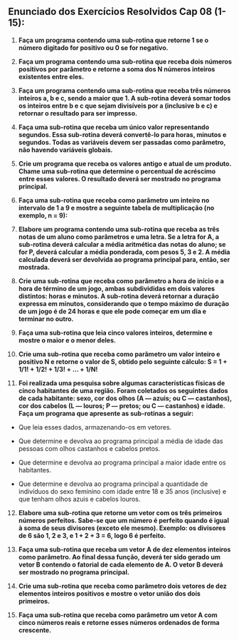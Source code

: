 ## Enunciado dos Exercícios Resolvidos Cap 08 (1-15):

1. **Faça um programa contendo uma sub-rotina que retorne 1 se o número digitado for positivo ou 0 se for negativo.**

2. **Faça um programa contendo uma sub-rotina que receba dois números positivos por parâmetro e retorne a soma dos N números inteiros existentes entre eles.**

3. **Faça um programa contendo uma sub-rotina que receba três números inteiros a, b e c, sendo a maior que 1. A sub-rotina deverá somar todos os inteiros entre b e c que sejam divisíveis por a (inclusive b e c) e retornar o resultado para ser impresso.**

4. **Faça uma sub-rotina que receba um único valor representando segundos. Essa sub-rotina deverá convertê-lo para horas, minutos e segundos. Todas as variáveis devem ser passadas como parâmetro, não havendo variáveis globais.**

5. **Crie um programa que receba os valores antigo e atual de um produto. Chame uma sub-rotina que determine o percentual de acréscimo entre esses valores. O resultado deverá ser mostrado no programa principal.**

6. **Faça uma sub-rotina que receba como parâmetro um inteiro no intervalo de 1 a 9 e mostre a seguinte tabela de multiplicação (no exemplo, n = 9):**

7. **Elabore um programa contendo uma sub-rotina que receba as três notas de um aluno como parâmetros e uma letra. Se a letra for A, a sub-rotina deverá calcular a média aritmética das notas do aluno; se for P, deverá calcular a média ponderada, com pesos 5, 3 e 2. A média calculada deverá ser devolvida ao programa principal para, então, ser mostrada.**

8. **Crie uma sub-rotina que receba como parâmetro a hora de início e a hora de término de um jogo,
ambas subdivididas em dois valores distintos: horas e minutos. A sub-rotina deverá retornar a duração
expressa em minutos, considerando que o tempo máximo de duração de um jogo é de 24 horas e que
ele pode começar em um dia e terminar no outro.**

9. **Faça uma sub-rotina que leia cinco valores inteiros, determine e mostre o maior e o menor deles.**

10. **Crie uma sub-rotina que receba como parâmetro um valor inteiro e positivo N e retorne o valor de S,
obtido pelo seguinte cálculo:
S = 1 + 1/1! + 1/2! + 1/3! + ... + 1/N!**

11. **Foi realizada uma pesquisa sobre algumas características físicas de cinco habitantes de uma região.
Foram coletados os seguintes dados de cada habitante: sexo, cor dos olhos (A — azuis; ou C — castanhos), cor dos cabelos (L — louros; P — pretos; ou C — castanhos) e idade. Faça um programa que apresente as sub-rotinas a seguir:**

- Que leia esses dados, armazenando-os em vetores.

- Que determine e devolva ao programa principal a média de idade das pessoas com olhos castanhos
e cabelos pretos.

- Que determine e devolva ao programa principal a maior idade entre os habitantes.

- Que determine e devolva ao programa principal a quantidade de indivíduos do sexo feminino com
idade entre 18 e 35 anos (inclusive) e que tenham olhos azuis e cabelos louros.

12. **Elabore uma sub-rotina que retorne um vetor com os três primeiros números perfeitos. Sabe-se que um
número é perfeito quando é igual à soma de seus divisores (exceto ele mesmo). Exemplo: os divisores
de 6 são 1, 2 e 3, e 1 + 2 + 3 = 6, logo 6 é perfeito.**

13. **Faça uma sub-rotina que receba um vetor A de dez elementos inteiros como parâmetro. Ao final dessa
função, deverá ter sido gerado um vetor B contendo o fatorial de cada elemento de A. O vetor B deverá
ser mostrado no programa principal.**

14. **Crie uma sub-rotina que receba como parâmetro dois vetores de dez elementos inteiros positivos e
mostre o vetor união dos dois primeiros.**

15. **Faça uma sub-rotina que receba como parâmetro um vetor A com cinco números reais e retorne esses
números ordenados de forma crescente.**

